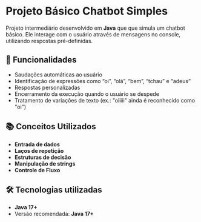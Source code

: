 #  Projeto Básico Chatbot Simples

Projeto intermediário desenvolvido em **Java** que que simula um chatbot básico. Ele interage com o usuário através de mensagens no console, utilizando respostas pré-definidas.



## 🚀 Funcionalidades

-  Saudações automáticas ao usuário 
-  Identificação de expressões como “oi”, “olá”, “bem”, “tchau” e “adeus”
-  Respostas personalizadas 
-  Encerramento da execução quando o usuário se despede
-  Tratamento de variações de texto (ex.: "oiiiii" ainda é reconhecido como "oi")


## 📚 Conceitos Utilizados

- **Entrada de dados**
- **Laços de repetição**
- **Estruturas de decisão**
- **Manipulação de strings**
- **Controle de Fluxo**


## 🛠️ Tecnologias utilizadas

-  **Java 17+**
- Versão recomendada: **Java 17+**